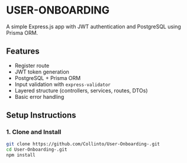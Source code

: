 # USER-ONBOARDING 

A simple Express.js app with JWT authentication and PostgreSQL using Prisma ORM.

## Features

- Register route
- JWT token generation
- PostgreSQL + Prisma ORM
- Input validation with `express-validator`
- Layered structure (controllers, services, routes, DTOs)
- Basic error handling


## Setup Instructions

### 1. Clone and Install

```bash
git clone https://github.com/Collinto/User-Onboarding-.git
cd User-Onboarding-.git
npm install